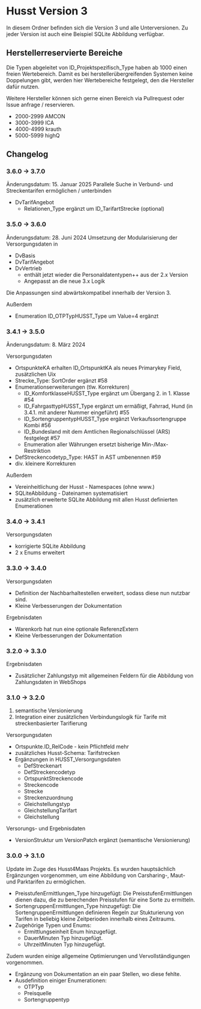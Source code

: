 # Husst Version 3

In diesem Ordner befinden sich die Version 3 und alle Unterversionen.
Zu jeder Version ist auch eine Beispiel SQLite Abbildung verfügbar.

## Herstellerreservierte Bereiche

Die Typen abgeleitet von ID_Projektspezifisch_Type haben ab 1000 einen freien Wertebereich.
Damit es bei herstellerübergreifenden Systemen keine Doppelungen gibt, werden hier Wertebereiche festgelegt, den die Hersteller dafür nutzen.

Weitere Hersteller können sich gerne einen Bereich via Pullrequest oder Issue anfrage / reservieren.

* 2000-2999 AMCON
* 3000-3999 ICA
* 4000-4999 krauth
* 5000-5999 highQ

## Changelog

### 3.6.0 -> 3.7.0
Änderungsdatum: 15. Januar 2025
Parallele Suche in Verbund- und Streckentarifen ermöglichen / unterbinden
* DvTarifAngebot
   * Relationen_Type ergänzt um ID_TarifartStrecke (optional)

### 3.5.0 -> 3.6.0
Änderungsdatum: 28. Juni 2024
Umsetzung der Modularisierung der Versorgungsdaten in 
  * DvBasis
  * DvTarifAngebot
  * DvVertrieb 
    - enthält jetzt wieder die Personaldatentypen++ aus der 2.x Version
    - Angepasst an die neue 3.x Logik

Die Anpassungen sind abwärtskompatibel innerhalb der Version 3.

Außerdem  
  * Enumeration ID_OTPTypHUSST_Type um Value=4 ergänzt 

### 3.4.1 -> 3.5.0
Änderungsdatum: 8. März 2024

Versorgungsdaten
 - OrtspunkteKA erhalten ID_OrtspunktKA als neues Primarykey Field, zusätzlichen Uix
 - Strecke_Type: SortOrder ergänzt #58
 - Enumerationserweiterungen (tlw. Korrekturen)
   - ID_KomfortklasseHUSST_Type ergänzt um Übergang 2. in 1. Klasse #54
   - ID_FahrgasttypHUSST_Type ergänzt um ermäßigt, Fahrrad, Hund (in 3.4.1. mit anderer Nummer eingeführt) #55
   - ID_SortengruppentypHUSST_Type ergänzt Verkaufssortengruppe Kombi #56
   - ID_Bundesland mit dem Amtlichen Regionalschlüssel (ARS) festgelegt #57
   - Enumeration aller Währungen ersetzt bisherige Min-/Max- Restriktion
 - DefStreckencodetyp_Type: HAST in AST umbenennen #59
 - div. kleinere Korrekturen 

Außerdem
 - Vereinheitlichung der Husst - Namespaces (ohne www.)
 - SQLiteAbbildung - Dateinamen systematisiert
 - zusätzlich erweiterte SQLite Abbildung mit allen Husst definierten Enumerationen 

### 3.4.0 -> 3.4.1

Versorgungsdaten
 - korrigierte SQLite Abbildung
 - 2 x Enums erweitert
 
### 3.3.0 -> 3.4.0

Versorgungsdaten
- Definition der Nachbarhaltestellen erweitert, sodass diese nun nutzbar sind.
- Kleine Verbesserungen der Dokumentation

Ergebnisdaten
- Warenkorb hat nun eine optionale ReferenzExtern
- Kleine Verbesserungen der Dokumentation

### 3.2.0 -> 3.3.0

Ergebnisdaten

- Zusätzlicher Zahlungstyp mit allgemeinen Feldern für die Abbildung von Zahlungsdaten in WebShops

### 3.1.0 -> 3.2.0

1. semantische Versionierung
2. Integration einer zusätzlichen Verbindungslogik für Tarife mit streckenbasierter Tarifierung

Versorgungsdaten

- Ortspunkte.ID_RelCode - kein Pflichtfeld mehr
- zusätzliches Husst-Schema: Tarifstrecken
- Ergänzungen in HUSST_Versorgungsdaten
    - DefStreckenart
    - DefStreckencodetyp
    - OrtspunktStreckencode
    - Streckencode
    - Strecke
    - Streckenzuordnung
    - Gleichstellungstyp
    - GleichstellungTarifart
    - Gleichstellung

Versorungs- und Ergebnisdaten

- VersionStruktur um VersionPatch ergänzt (semantische Versionierung)

### 3.0.0 -> 3.1.0

Update im Zuge des Husst4Maas Projekts. Es wurden hauptsächlich Ergänzungen vorgenommen, um eine Abbildung von Carsharing-, Maut- und Parktarifen zu ermöglichen.

* PreisstufenErmittlungen_Type hinzugefügt:
  Die PreisstufenErmittlungen dienen dazu, die zu berechenden Preisstufen für eine Sorte zu ermitteln.
* SortengruppenErmittlungen_Type hinzugefügt: Die SortengruppenErmittlungen definieren Regeln zur Stukturierung von Tarifen in beliebig kleine Zeitperioden innerhalb eines
  Zeitraums.
* Zugehörige Typen und Enums:
    * Ermittlungseinheit Enum hinzugefügt.
    * DauerMinuten Typ hinzugefügt.
    * UhrzeitMinuten Typ hinzugefügt.

Zudem wurden einige allgemeine Optimierungen und Vervollständigungen vorgenommen.

* Ergänzung von Dokumentation an ein paar Stellen, wo diese fehlte.
* Ausdefinition einiger Enumerationen:
    * OTPTyp
    * Preisquelle
    * Sortengruppentyp
